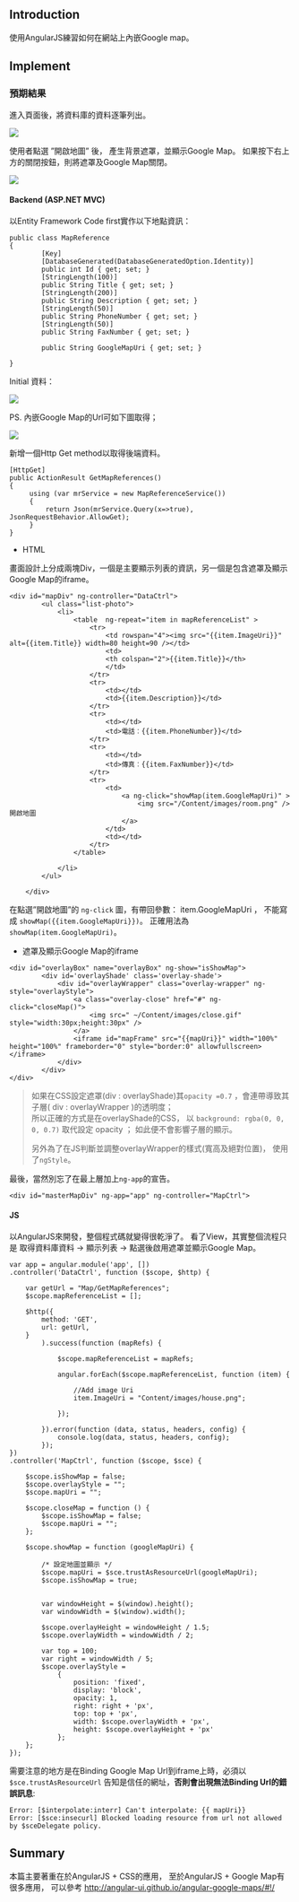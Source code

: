 
## Introduction
使用AngularJS練習如何在網站上內嵌Google map。


## Implement

### 預期結果

進入頁面後，將資料庫的資料逐筆列出。

![](assets/001.png)

使用者點選 ”開啟地圖” 後， 產生背景遮罩，並顯示Google Map。
如果按下右上方的關閉按鈕，則將遮罩及Google Map關閉。

![](assets/002.png)



#### Backend (ASP.NET MVC)

以Entity Framework Code first實作以下地點資訊：

```
public class MapReference
{
        [Key]
        [DatabaseGenerated(DatabaseGeneratedOption.Identity)]
        public int Id { get; set; }
        [StringLength(100)]
        public String Title { get; set; }
        [StringLength(200)]
        public String Description { get; set; }
        [StringLength(50)]
        public String PhoneNumber { get; set; }
        [StringLength(50)]
        public String FaxNumber { get; set; }

        public String GoogleMapUri { get; set; }

}
```

Initial 資料：

![](assets/003.png)



PS. 內嵌Google Map的Url可如下圖取得；

![](assets/003.png)

 


新增一個Http Get method以取得後端資料。

```
[HttpGet]
public ActionResult GetMapReferences()
{
     using (var mrService = new MapReferenceService())
     {
         return Json(mrService.Query(x=>true), JsonRequestBehavior.AllowGet);
     }
}
```


* HTML

畫面設計上分成兩塊Div，一個是主要顯示列表的資訊，另一個是包含遮罩及顯示Google Map的iframe。

```
<div id="mapDiv" ng-controller="DataCtrl">
        <ul class="list-photo">
            <li>
                <table  ng-repeat="item in mapReferenceList" >
                    <tr>
                        <td rowspan="4"><img src="{{item.ImageUri}}" alt={{item.Title}} width=80 height=90 /></td>
                        <td>
                        <th colspan="2">{{item.Title}}</th>
                        </td>
                    </tr>
                    <tr>
                        <td></td>
                        <td>{{item.Description}}</td>
                    </tr>
                    <tr>
                        <td></td>
                        <td>電話︰{{item.PhoneNumber}}</td>
                    </tr>
                    <tr>
                        <td></td>
                        <td>傳真︰{{item.FaxNumber}}</td>
                    </tr>
                    <tr>
                        <td>
                            <a ng-click="showMap(item.GoogleMapUri)" >
                                <img src="/Content/images/room.png" /> 開啟地圖
                            </a>
                        </td>
                        <td></td>
                    </tr>
                </table>

            </li>
        </ul>

    </div>
```

在點選”開啟地圖”的 `ng-click` 圖，有帶回參數： item.GoogleMapUri ， 不能寫成 `showMap({{item.GoogleMapUri}})`。
正確用法為 `showMap(item.GoogleMapUri)`。



* 遮罩及顯示Google Map的iframe

```
<div id="overlayBox" name="overlayBox" ng-show="isShowMap">
        <div id='overlayShade' class='overlay-shade'>
            <div id="overlayWrapper" class="overlay-wrapper" ng-style="overlayStyle">
                <a class="overlay-close" href="#" ng-click="closeMap()">
                    <img src=" ~/Content/images/close.gif" style="width:30px;height:30px" />
                </a>
                <iframe id="mapFrame" src="{{mapUri}}" width="100%" height="100%" frameborder="0" style="border:0" allowfullscreen></iframe>
            </div>
        </div>
</div>
```

> 如果在CSS設定遮罩(div : overlayShade)其`opacity =0.7` ，會連帶導致其子層( div : overlayWrapper )的透明度；  
> 所以正確的方式是在overlayShade的CSS， 以 `background: rgba(0, 0, 0, 0.7)`
> 取代設定 opacity ； 如此便不會影響子層的顯示。
>
> 另外為了在JS判斷並調整overlayWrapper的樣式(寬高及絕對位置)， 使用了`ngStyle`。



最後，當然別忘了在最上層加上`ng-app`的宣告。

```
<div id="masterMapDiv" ng-app="app" ng-controller="MapCtrl">
```


#### JS

以AngularJS來開發，整個程式碼就變得很乾淨了。 看了View，其實整個流程只是 取得資料庫資料 → 顯示列表  → 點選後啟用遮罩並顯示Google Map。

```
var app = angular.module('app', [])
.controller('DataCtrl', function ($scope, $http) {
    
    var getUrl = "Map/GetMapReferences";
    $scope.mapReferenceList = [];

    $http({
        method: 'GET',
        url: getUrl,
    }
        ).success(function (mapRefs) {

            $scope.mapReferenceList = mapRefs;

            angular.forEach($scope.mapReferenceList, function (item) {

                //Add image Uri
                item.ImageUri = "Content/images/house.png";

            });

        }).error(function (data, status, headers, config) {
            console.log(data, status, headers, config);
        });
})
.controller('MapCtrl', function ($scope, $sce) {

    $scope.isShowMap = false;
    $scope.overlayStyle = "";
    $scope.mapUri = "";

    $scope.closeMap = function () {
        $scope.isShowMap = false;
        $scope.mapUri = "";
    };

    $scope.showMap = function (googleMapUri) {
       
        /* 設定地圖並顯示 */
        $scope.mapUri = $sce.trustAsResourceUrl(googleMapUri);
        $scope.isShowMap = true;
       

        var windowHeight = $(window).height();
        var windowWidth = $(window).width();

        $scope.overlayHeight = windowHeight / 1.5;
        $scope.overlayWidth = windowWidth / 2;

        var top = 100;
        var right = windowWidth / 5;
        $scope.overlayStyle =
            {
                position: 'fixed',
                display: 'block',
                opacity: 1,
                right: right + 'px',
                top: top + 'px',
                width: $scope.overlayWidth + 'px',
                height: $scope.overlayHeight + 'px'
            };
    };
});
```

需要注意的地方是在Binding Google Map Url到iframe上時，必須以 `$sce.trustAsResourceUrl` 告知是信任的網址，**否則會出現無法Binding Url的錯誤訊息**:

```
Error: [$interpolate:interr] Can't interpolate: {{ mapUri}}
Error: [$sce:insecurl] Blocked loading resource from url not allowed by $sceDelegate policy.
```

## Summary
本篇主要著重在於AngularJS + CSS的應用，
至於AngularJS + Google Map有很多應用， 可以參考 http://angular-ui.github.io/angular-google-maps/#!/

